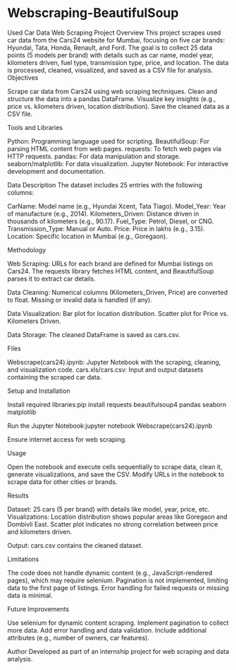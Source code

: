 # Webscraping-BeautifulSoup
Used Car Data Web Scraping Project
Overview
This project scrapes used car data from the Cars24 website for Mumbai, focusing on five car brands: Hyundai, Tata, Honda, Renault, and Ford. The goal is to collect 25 data points (5 models per brand) with details such as car name, model year, kilometers driven, fuel type, transmission type, price, and location. The data is processed, cleaned, visualized, and saved as a CSV file for analysis.
Objectives

Scrape car data from Cars24 using web scraping techniques.
Clean and structure the data into a pandas DataFrame.
Visualize key insights (e.g., price vs. kilometers driven, location distribution).
Save the cleaned data as a CSV file.

Tools and Libraries

Python: Programming language used for scripting.
BeautifulSoup: For parsing HTML content from web pages.
requests: To fetch web pages via HTTP requests.
pandas: For data manipulation and storage.
seaborn/matplotlib: For data visualization.
Jupyter Notebook: For interactive development and documentation.

Data Description
The dataset includes 25 entries with the following columns:

CarName: Model name (e.g., Hyundai Xcent, Tata Tiago).
Model_Year: Year of manufacture (e.g., 2014).
Kilometers_Driven: Distance driven in thousands of kilometers (e.g., 90.17).
Fuel_Type: Petrol, Diesel, or CNG.
Transmission_Type: Manual or Auto.
Price: Price in lakhs (e.g., 3.15).
Location: Specific location in Mumbai (e.g., Goregaon).

Methodology

Web Scraping:
URLs for each brand are defined for Mumbai listings on Cars24.
The requests library fetches HTML content, and BeautifulSoup parses it to extract car details.


Data Cleaning:
Numerical columns (Kilometers_Driven, Price) are converted to float.
Missing or invalid data is handled (if any).


Data Visualization:
Bar plot for location distribution.
Scatter plot for Price vs. Kilometers Driven.


Data Storage:
The cleaned DataFrame is saved as cars.csv.



Files

Webscrape(cars24).ipynb: Jupyter Notebook with the scraping, cleaning, and visualization code.
cars.xls/cars.csv: Input and output datasets containing the scraped car data.

Setup and Installation

Install required libraries:pip install requests beautifulsoup4 pandas seaborn matplotlib


Run the Jupyter Notebook:jupyter notebook Webscrape(cars24).ipynb


Ensure internet access for web scraping.

Usage

Open the notebook and execute cells sequentially to scrape data, clean it, generate visualizations, and save the CSV.
Modify URLs in the notebook to scrape data for other cities or brands.

Results

Dataset: 25 cars (5 per brand) with details like model, year, price, etc.
Visualizations:
Location distribution shows popular areas like Goregaon and Dombivli East.
Scatter plot indicates no strong correlation between price and kilometers driven.


Output: cars.csv contains the cleaned dataset.

Limitations

The code does not handle dynamic content (e.g., JavaScript-rendered pages), which may require selenium.
Pagination is not implemented, limiting data to the first page of listings.
Error handling for failed requests or missing data is minimal.

Future Improvements

Use selenium for dynamic content scraping.
Implement pagination to collect more data.
Add error handling and data validation.
Include additional attributes (e.g., number of owners, car features).

Author
Developed as part of an internship project for web scraping and data analysis.
